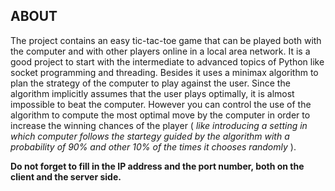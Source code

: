 ## ABOUT
The project contains an easy tic-tac-toe game that can be played both with the computer and with other players online in a local area network. It is a good project to start with the intermediate to advanced topics of Python like socket programming and threading. Besides it uses a minimax algorithm to plan the strategy of the computer to play against the user. Since the algorithm implicitly assumes that the user plays optimally, it is almost impossible to beat the computer. However you can control the use of the algorithm to compute the most optimal move by the computer in order to increase the winning chances of the player ( *like introducing a setting in which computer follows the startegy guided by the algorithm with a probability of 90% and other 10% of the times it chooses randomly* ).

**Do not forget to fill in the IP address and the port number, both on the client and the server side.**
